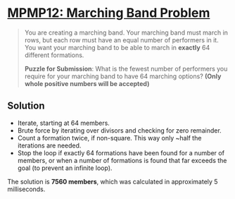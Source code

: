 # [MPMP12: Marching Band Problem](https://www.think-maths.co.uk/marchingband)

> You are creating a marching band. Your marching band must march in rows, but each row must have an equal number of performers in it. You want your marching band to be able to march in **exactly** 64 different formations.
>
> **Puzzle for Submission**: What is the fewest number of performers you require for your marching band to have 64 marching options? **(Only whole positive numbers will be accepted)**

## Solution

- Iterate, starting at 64 members.
- Brute force by iterating over divisors and checking for zero remainder.
- Count a formation twice, if non-square. This way only ~half the iterations are needed.
- Stop the loop if exactly 64 formations have been found for a number of members, or when a number of formations is found that far exceeds the goal (to prevent an infinite loop).

The solution is **7560 members**, which was calculated in approximately 5 milliseconds.
